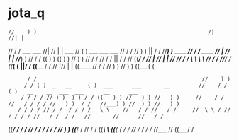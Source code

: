 # jota_q




    //    ) )                                                      /|    //| |
   //    / /  ___              ___                                //|   // | |     ___     // ( )  ___      ___      ___
  //    / / //   ) ) ||  / / //___) )   ____  //   / / ____      // |  //  | |   //___) ) // / / ((   ) ) ((   ) ) //   ) )
 //    / / //   / /  || / / //               ((___/ /           //  | //   | |  //       // / /   \ \      \ \    //   / /
//____/ / ((___( (   ||/ / ((____                / /           //   |//    | | ((____   // / / //   ) ) //   ) ) ((___( (

          / /                                                    //    ) )
         / / ( )  _   __     ( )  ___      ___       __         //    / /          ( )   __    __  ___  ___      __      ___
        / / / / // ) )  ) ) / / ((   ) ) //   ) ) //   ) )     //    / / //   / / / / //   ) )  / /   //___) ) //  ) ) //   ) )
       / / / / // / /  / / / /   \ \    //   / / //   / /     //  \ \ / //   / / / / //   / /  / /   //       //      //   / /
 ((___/ / / / // / /  / / / / //   ) ) ((___/ / //   / /     ((____\ \ ((___( ( / / //   / /  / /   ((____   //      ((___/ /

